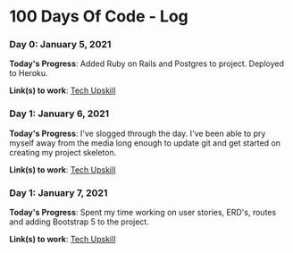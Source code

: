 # 100 Days Of Code - Log

### Day 0: January 5, 2021

**Today's Progress**: Added Ruby on Rails and Postgres to project. Deployed to Heroku. 

**Link(s) to work**: [Tech Upskill](https://github.com/utsukushiihime/techupskill)


### Day 1: January 6, 2021

**Today's Progress**: I've slogged through the day. I've been able to pry myself away from the media long enough to update git and get started on creating my project skeleton.

**Link(s) to work**: [Tech Upskill](https://github.com/utsukushiihime/techupskill)


### Day 1: January 7, 2021

**Today's Progress**: Spent my time working on user stories, ERD's, routes and adding Bootstrap 5 to the project. 

**Link(s) to work**: [Tech Upskill](https://github.com/utsukushiihime/techupskill)
